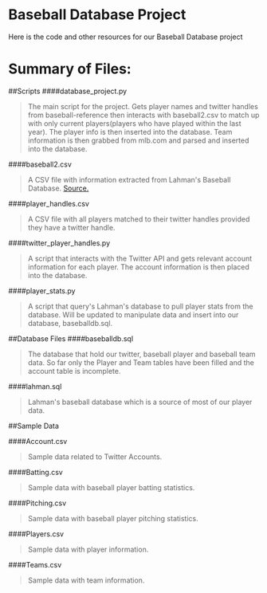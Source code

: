 # Baseball Database Project 

Here is the code and other resources for our Baseball Database project

# Summary of Files:

##Scripts
####database_project.py
  >The main script for the project. Gets player names and twitter handles from baseball-reference then interacts with baseball2.csv to match up with only current players(players who have played within the last year). The player info is then inserted into the database. Team information is then grabbed from mlb.com and parsed and inserted into the database.
  
####baseball2.csv
  >A CSV file with information extracted from Lahman's Baseball Database. [Source.](http://www.seanlahman.com/baseball-archive/statistics/)
  
####player_handles.csv
  >A CSV file with all players matched to their twitter handles provided they have a twitter handle.
  
####twitter_player_handles.py
  >A script that interacts with the Twitter API and gets relevant account information for each player. The account information is then placed into the database.
  
####player_stats.py
  >A script that query's Lahman's database to pull player stats from the database. Will be updated to manipulate data and insert into our database, baseballdb.sql.
  
##Database Files
####baseballdb.sql
  >The database that hold our twitter, baseball player and baseball team data. So far only the Player and Team tables have been filled and the account table is incomplete.

####lahman.sql
  >Lahman's baseball database which is a source of most of our player data.

##Sample Data

####Account.csv
  >Sample data related to Twitter Accounts.

####Batting.csv
  >Sample data with baseball player batting statistics.
  
####Pitching.csv
  >Sample data with baseball player pitching statistics.

####Players.csv
  >Sample data with player information.

####Teams.csv
  >Sample data with team information.
